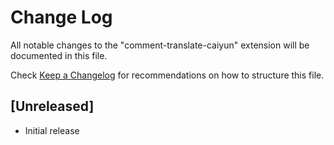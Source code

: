 # Change Log

All notable changes to the "comment-translate-caiyun" extension will be documented in this file.

Check [Keep a Changelog](http://keepachangelog.com/) for recommendations on how to structure this file.

## [Unreleased]

- Initial release